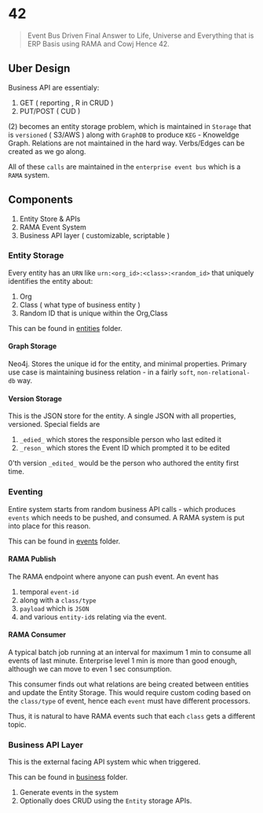 # 42

> Event Bus Driven Final Answer to Life, Universe and Everything that is ERP Basis using RAMA and Cowj
Hence 42.

## Uber Design 

Business API are essentialy:
1. GET ( reporting , R in CRUD ) 
2. PUT/POST ( CUD )

(2) becomes an entity storage problem, which is 
maintained in `Storage` that is `versioned` ( S3/AWS ) along with `GraphDB` to produce `KEG` - Knoweldge Graph.
Relations are not maintained in the hard way. Verbs/Edges can be created as we go along.

All of these `calls` are maintained in the `enterprise event bus` which is a `RAMA` system.

## Components 

1. Entity Store & APIs  
2. RAMA Event System 
3. Business API layer ( customizable, scriptable )

### Entity Storage 

Every entity has an `URN` like `urn:<org_id>:<class>:<random_id>` that uniquely identifies
the entity about:
1. Org
2. Class ( what type of business entity )
3. Random ID that is unique within the Org,Class  

This can be found in [entities](entities) folder.

#### Graph Storage 

Neo4j. Stores the unique id for the entity, and minimal properties.
Primary use case is maintaining business relation - in a fairly `soft`, `non-relational-db` way.

#### Version Storage

This is the JSON store for the entity. A single JSON with all properties, versioned.
Special fields are 

1. `_edied_` which stores the responsible person who last edited it
2. `_reson_` which stores the Event ID which prompted it to be edited

0'th version `_edited_` would be the person who authored the entity first time.

### Eventing 

Entire system starts from random business API calls - which produces `events` which needs to be pushed, 
and consumed. A RAMA system is put into place for this reason.

This can be found in [events](events) folder.

#### RAMA Publish

The RAMA endpoint where anyone can push event. 
An event has 
1.  temporal `event-id`
2. along with a `class/type` 
3.  `payload` which is `JSON`  
4. and various `entity-id`s relating via the event.


#### RAMA Consumer 

A typical batch job running at an interval for maximum 1 min to consume all events of last minute.
Enterprise level 1 min is more than good enough, although we can move to even 1 sec consumption.

This consumer finds out what relations are being created between entities and update the Entity Storage.
This would require custom coding based on the `class/type` of event, hence each `event` must have different processors.

Thus, it is natural to have RAMA events such that each `class` gets a different topic.

### Business API Layer
This is the external facing API system whic when triggered.

This can be found in [business](business) folder.


1. Generate events in the system
2. Optionally does CRUD using the `Entity` storage APIs.


